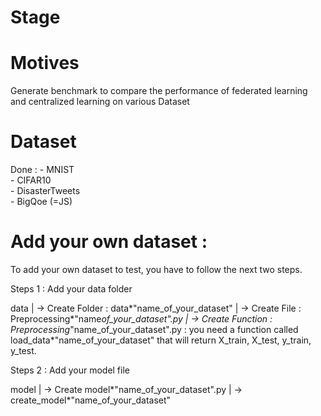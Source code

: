 # Stage

# Motives

Generate benchmark to compare the performance of federated learning and centralized learning on various Dataset

# Dataset

Done : - MNIST <br/> - CIFAR10 <br/> - DisasterTweets <br/> - BigQoe (=JS) <br/>

# Add your own dataset :

To add your own dataset to test, you have to follow the next two steps.

Steps 1 : Add your data folder

data
|
-> Create Folder : data*"name_of_your_dataset"
|
-> Create File : Preprocessing*"name*of_your_dataset".py
|
-> Create Function : Preprocessing*"name_of_your_dataset".py : you need a function called load_data\*"name_of_your_dataset" that will
return X_train, X_test, y_train, y_test.

Steps 2 : Add your model file

model
|
-> Create model*"name_of_your_dataset".py
|
-> create_model*"name_of_your_dataset"
